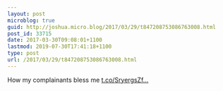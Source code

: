 ```yaml
---
layout: post
microblog: true
guid: http://joshua.micro.blog/2017/03/29/t847208753086763008.html
post_id: 33715
date: 2017-03-30T09:08:01+1100
lastmod: 2019-07-30T17:41:18+1100
type: post
url: /2017/03/29/t847208753086763008.html
---
```

How my complainants bless me [t.co/SryergsZf...](https://t.co/SryergsZfp)
